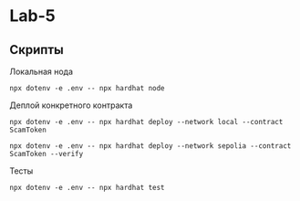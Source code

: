 # Lab-5

## Скрипты

Локальная нода
```shell
npx dotenv -e .env -- npx hardhat node
```

Деплой конкретного контракта
```shell
npx dotenv -e .env -- npx hardhat deploy --network local --contract ScamToken
```
```shell
npx dotenv -e .env -- npx hardhat deploy --network sepolia --contract ScamToken --verify
```

Тесты
```shell
npx dotenv -e .env -- npx hardhat test
```